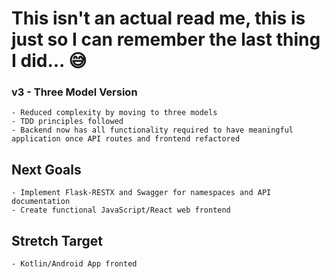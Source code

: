 # This isn't an actual read me, this is just so I can remember the last thing I did... 😅

### v3 - Three Model Version

    - Reduced complexity by moving to three models
    - TDD principles followed
    - Backend now has all functionality required to have meaningful application once API routes and frontend refactored


## Next Goals

    - Implement Flask-RESTX and Swagger for namespaces and API documentation
    - Create functional JavaScript/React web frontend


## Stretch Target

    - Kotlin/Android App fronted
